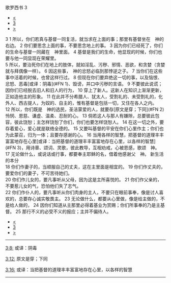 ﻿





 歌罗西书 3




* [<](bible/COL02.md)
* [3](bible/COL.md)
* [>](bible/COL04.md)



 
3 
1 所以，你们若真与基督一同复活，就当求在上面的事；那里有基督坐在　神的右边。 
2 你们要思念上面的事，不要思念地上的事。 
3 因为你们已经死了，你们的生命与基督一同藏在　神里面。 
4 基督是我们的生命，他显现的时候，你们也要与他一同显现在荣耀里。  
5 所以，要治死你们在地上的肢体，就如淫乱、污秽、邪情、恶欲，和贪婪（贪婪就与拜偶像一样）。 
6 因这些事，　神的忿怒必临到那悖逆之子。 
7 当你们在这些事中活着的时候，也曾这样行过。 
8 但现在你们要弃绝这一切的事，以及恼恨、忿怒、恶毒[或译：阴毒](#FN
1)、毁谤，并口中污秽的言语。 
9 不要彼此说谎；因你们已经脱去旧人和旧人的行为， 
10 穿上了新人。这新人在知识上渐渐更新，正如造他主的形象。 
11 在此并不分希腊人、犹太人，受割礼的、未受割礼的，化外人、西古提人，为奴的、自主的，惟有基督是包括一切，又住在各人之内。  
12 所以，你们既是　神的选民，圣洁蒙爱的人，就要存[原文是穿；下同](#FN
2)怜悯、恩慈、谦虚、温柔、忍耐的心。 
13 倘若这人与那人有嫌隙，总要彼此包容，彼此饶恕；主怎样饶恕了你们，你们也要怎样饶恕人。 
14 在这一切之外，要存着爱心，爱心就是联络全德的。 
15 又要叫基督的平安在你们心里作主；你们也为此蒙召，归为一体；且要存感谢的心。 
16 当用各样的智慧，把基督的道理丰丰富富地存在心里[或译：当把基督的道理丰丰富富地存在心里，以各样的智慧](#FN
3)，用诗章、颂词、灵歌，彼此教导，互相劝戒，心被恩感，歌颂　神。 
17 无论做什么，或说话或行事，都要奉主耶稣的名，借着他感谢父　神。 新生活的本分  
18 你们作妻子的，当顺服自己的丈夫，这在主里面是相宜的。 
19 你们作丈夫的，要爱你们的妻子，不可苦待她们。  
20 你们作儿女的，要凡事听从父母，因为这是主所喜悦的。 
21 你们作父亲的，不要惹儿女的气，恐怕他们失了志气。  
22 你们作仆人的，要凡事听从你们肉身的主人，不要只在眼前事奉，像是讨人喜欢的，总要存心诚实敬畏主。 
23 无论做什么，都要从心里做，像是给主做的，不是给人做的， 
24 因你们知道从主那里必得着基业为赏赐；你们所事奉的乃是主基督。 
25 那行不义的必受不义的报应；主并不偏待人。 
* [<](bible/COL02.md)
* [3](bible/COL.md)
* [>](bible/COL04.md)





---


[3:8:](#V8)
或译：阴毒


[3:12:](#V12)
原文是穿；下同


[3:16:](#V16)
或译：当把基督的道理丰丰富富地存在心里，以各样的智慧




---









